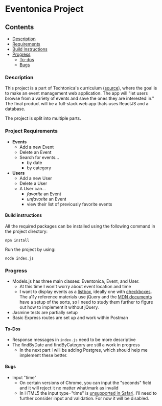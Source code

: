 # Eventonica Project


## Contents

  - [Description](#description)
  - [Requirements](#project-requirements)
  - [Build Instructions](#build-instructions)
  - [Progress](#progress)
    - [To-dos](#to-dos)
    - [Bugs](#bugs)


### Description
This project is a part of Techtonica's curriculum ([source]("https://github.com/Techtonica/curriculum/tree/main/projects/eventonica")), where the goal is to make an event management web application. The app will "let users browse from a variety of events and save the ones they are interested in." The final product will be a full-stack web app thats uses ReactJS and a database.

The project is split into multiple parts.

### Project Requirements

- **Events**
  - Add a new Event
  - Delete an Event
  - Search for events...
    - by date
    - by category
- **Users**
  - Add a new User
  - Delete a User
  - A User can...
    - *favorite* an Event
    - *unfavorite* an Event
    - view their list of previously favorite events

#### Build instructions

All the required packages can be installed using the following command in the project directory:
```
npm install
```
Run the project by using:
```
node index.js
```

### Progress

- Models.js has three main classes: Eventonica, Event, and User. 
  - At this time I won't worry about event location and time
  - I want to display events as a [listbox](https://a11y-guidelines.orange.com/en/web/components-examples/listbox/), ideally one with [checkboxes](https://a11y-guidelines.orange.com/en/web/components-examples/listbox-with-checkboxes/). The a11y reference materials use jQuery and the [MDN documents](https://developer.mozilla.org/en-US/docs/Web/Accessibility/ARIA/Roles/listbox_role) have a setup of the sorts, so I need to study them further to figure out how to implement it without jQuery.
- Jasmine tests are partially setup
- Basic Express routes are set up and work within Postman

#### To-Dos

- Response messages in `index.js` need to be more descriptive
- The findByDate and findByCategory are still a work in progress
    - In the next part I will be adding Postgres, which should help me implement these better.

#### Bugs

- Input "time"
  - On certain versions of Chrome, you can input the "seconds" field and it will reject it no matter what/mark as invalid
  -  In HTML5 the input type="time" is [unsupported in Safari](https://developer.mozilla.org/en-US/docs/Web/HTML/Element/input/time#browser_compatibility). I'll need to further consider input and validation. For now it will be disabled.

  
  
